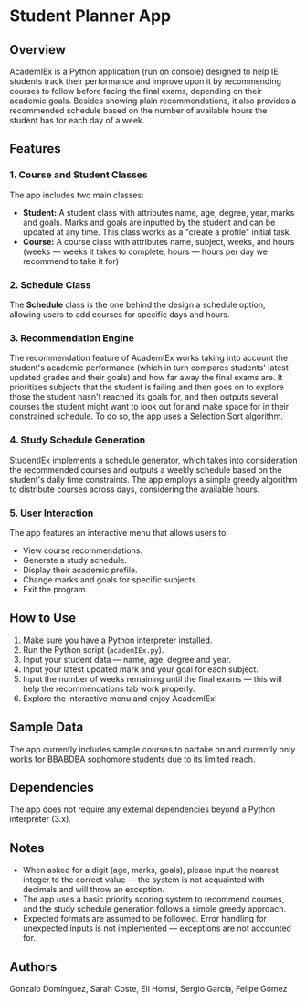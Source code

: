 # Student Planner App

## Overview

AcademIEx is a Python application (run on console) designed to help IE students track their performance and improve upon it by recommending courses to follow before facing the final exams, depending on their academic goals. Besides showing plain recommendations, it also provides a recommended schedule based on the number of available hours the student has for each day of a week.

## Features

### 1. Course and Student Classes

The app includes two main classes:

- **Student:** A student class with attributes name, age, degree, year, marks and goals. Marks and goals are inputted by the student and can be updated at any time. This class works as a "create a profile" initial task.
- **Course:** A course class with attributes name, subject, weeks, and hours (weeks — weeks it takes to complete, hours — hours per day we recommend to take it for)

### 2. Schedule Class

The **Schedule** class is the one behind the design a schedule option, allowing users to add courses for specific days and hours.

### 3. Recommendation Engine

The recommendation feature of AcademIEx works taking into account the student's academic performance (which in turn compares students' latest updated grades and their goals) and how far away the final exams are. It prioritizes subjects that the student is failing and then goes on to explore those the student hasn't reached its goals for, and then outputs several courses the student might want to look out for and make space for in their constrained schedule. To do so, the app uses a Selection Sort algorithm.

### 4. Study Schedule Generation

StudentIEx implements a schedule generator, which takes into consideration the recommended courses and outputs a weekly schedule based on the student's daily time constraints. The app employs a simple greedy algorithm to distribute courses across days, considering the available hours.

### 5. User Interaction

The app features an interactive menu that allows users to:

- View course recommendations.
- Generate a study schedule.
- Display their academic profile.
- Change marks and goals for specific subjects.
- Exit the program.

## How to Use

1. Make sure you have a Python interpreter installed.
2. Run the Python script (`academIEx.py`).
3. Input your student data — name, age, degree and year.
4. Input your latest updated mark and your goal for each subject.
5. Input the number of weeks remaining until the final exams — this will help the recommendations tab work properly.
6. Explore the interactive menu and enjoy AcademIEx!

## Sample Data

The app currently includes sample courses to partake on and currently only works for BBABDBA sophomore students due to its limited reach.

## Dependencies

The app does not require any external dependencies beyond a Python interpreter (3.x).

## Notes

- When asked for a digit (age, marks, goals), please input the nearest integer to the correct value — the system is not acquainted with decimals and will throw an exception.
- The app uses a basic priority scoring system to recommend courses, and the study schedule generation follows a simple greedy approach.
- Expected formats are assumed to be followed. Error handling for unexpected inputs is not implemented — exceptions are not accounted for.

## Authors

Gonzalo Domínguez, Sarah Coste, Eli Homsi, Sergio García, Felipe Gómez
